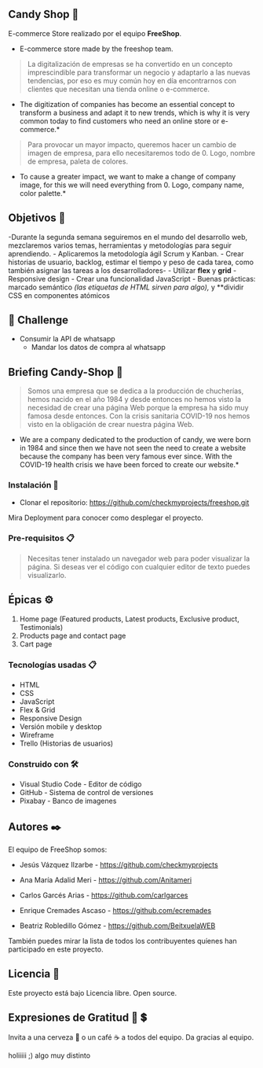 ## Candy Shop 🍭	

E-commerce Store realizado por el equipo **FreeShop**. 
- E-commerce store made by the freeshop team.

> La digitalización de empresas se ha convertido en un concepto imprescindible para transformar un negocio y adaptarlo a las nuevas tendencias, por eso es muy común hoy en día encontrarnos con clientes que necesitan una tienda online o e-commerce. 

* The digitization of companies has become an essential concept to transform a business and adapt it to new trends, which is why it is very common today to find customers who need an online store or e-commerce.*

> Para provocar un mayor impacto, queremos hacer un cambio de imagen de empresa, para ello necesitaremos todo de 0. Logo, nombre de empresa, paleta de colores.
* To cause a greater impact, we want to make a change of company image, for this we will need everything from 0. Logo, company name, color palette.*

## Objetivos 🚀

-Durante la segunda semana seguiremos en el mundo del desarrollo web, mezclaremos varios temas, herramientas y metodologías para seguir aprendiendo. 
    - Aplicaremos la metodología ágil Scrum y Kanban. 
    - Crear historias de usuario, backlog, estimar el tiempo y peso de cada tarea, como también asignar las tareas a los desarrolladores-
    - Utilizar **flex** y **grid**
    - Responsive design
    - Crear una funcionalidad JavaScript
    - Buenas prácticas: marcado semántico *(las etiquetas de HTML sirven para algo),* y **dividir CSS en componentes atómicos
## 💪 Challenge
- Consumir la API de whatsapp
    - Mandar los datos de compra al whatsapp

## Briefing Candy-Shop 📖

> Somos una empresa que se dedica a la producción de chucherías, hemos nacido en el año 1984 y desde entonces no hemos visto la necesidad de crear una página Web porque la empresa ha sido muy famosa desde entonces. Con la crisis sanitaria COVID-19 nos hemos visto en la obligación de crear nuestra página Web.

* We are a company dedicated to the production of candy, we were born in 1984 and since then we have not seen the need to create a website because the company has been very famous ever since. With the COVID-19 health crisis we have been forced to create our website.*

### Instalación 🚀

- Clonar el repositorio: https://github.com/checkmyprojects/freeshop.git

Mira Deployment para conocer como desplegar el proyecto.

### Pre-requisitos 📋

> Necesitas tener instalado un navegador web para poder visualizar la página.
Si deseas ver el código con cualquier editor de texto puedes visualizarlo.

## Épicas ⚙️

1. Home page (Featured products, Latest products, Exclusive product, Testimonials)
2. Products page and contact page
3. Cart page

### Tecnologías usadas 📋

- HTML
- CSS
- JavaScript
- Flex & Grid
- Responsive Design
- Versión mobile y desktop
- Wireframe
- Trello (Historias de usuarios)

### Construido con 🛠️

- Visual Studio Code - Editor de código
- GitHub - Sistema de control de versiones
- Pixabay - Banco de imagenes
## Autores ✒️

El equipo de FreeShop somos:

- Jesús Vázquez Ilzarbe  - https://github.com/checkmyprojects

- Ana María Adalid Meri - https://github.com/Anitameri

- Carlos Garcés Arias - https://github.com/carlgarces

- Enrique Cremades Ascaso - https://github.com/ecremades 

- Beatriz Robledillo Gómez - https://github.com/BeitxuelaWEB

También puedes mirar la lista de todos los contribuyentes quíenes han participado en este proyecto.
## Licencia 📄

Este proyecto está bajo Licencia libre. Open source.

## Expresiones de Gratitud 🎁 💲

Invita a una cerveza 🍺 o un café ☕ a todos del equipo.
Da gracias al equipo.

holiiiii ;)
algo muy distinto

